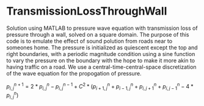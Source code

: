 # TransmissionLossThroughWall
Solution using MATLAB to pressure wave equation with transmission loss of pressure through a wall, solved on a square domain. The purpose of this code is to emulate the effect of sound polution from roads near to someones home. The pressure is initialized as quiescent except the top and right boundaries, with a periodic magnitude condition using a sine function to vary the pressure on the boundary with the hope to make it more akin to having traffic on a road. We use a central-time-central-space discretization of the wave equation for the propogation of pressure.

$p_{i,j}^{n+1} = 2*p_{i,j}^n - p_{i,j}^{n-1} + C^2*(p_{i+1,j}^n + p_{i-1,j}^n + p_{i,j+1}^n + p_{i,j-1}^n - 4*p_{i,j}^n)$

